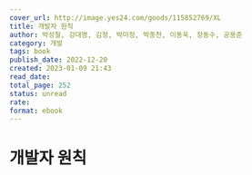 ```yaml
---
cover_url: http://image.yes24.com/goods/115852769/XL
title: 개발자 원칙
author: 박성철, 강대명, 김정, 박미정, 박종천, 이동욱, 장동수, 공용준
category: 개발
tags: book
publish_date: 2022-12-20 
created: 2023-01-09 21:43
read_date:
total_page: 252
status: unread
rate:
format: ebook
---
```


# 개발자 원칙
